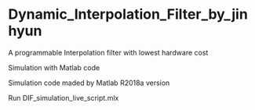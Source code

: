 # Dynamic_Interpolation_Filter_by_jinhyun
A programmable Interpolation filter with lowest hardware cost

Simulation with Matlab code

Simulation code maded by Matlab R2018a version

Run DIF_simulation_live_script.mlx
